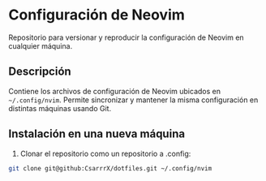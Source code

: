 # Configuración de Neovim

Repositorio para versionar y reproducir la configuración de Neovim en cualquier máquina.

## Descripción
Contiene los archivos de configuración de Neovim ubicados en `~/.config/nvim`. Permite sincronizar y mantener la misma configuración en distintas máquinas usando Git.

## Instalación en una nueva máquina

1. Clonar el repositorio como un repositorio a .config:
```bash
git clone git@github:CsarrrX/dotfiles.git ~/.config/nvim
```


